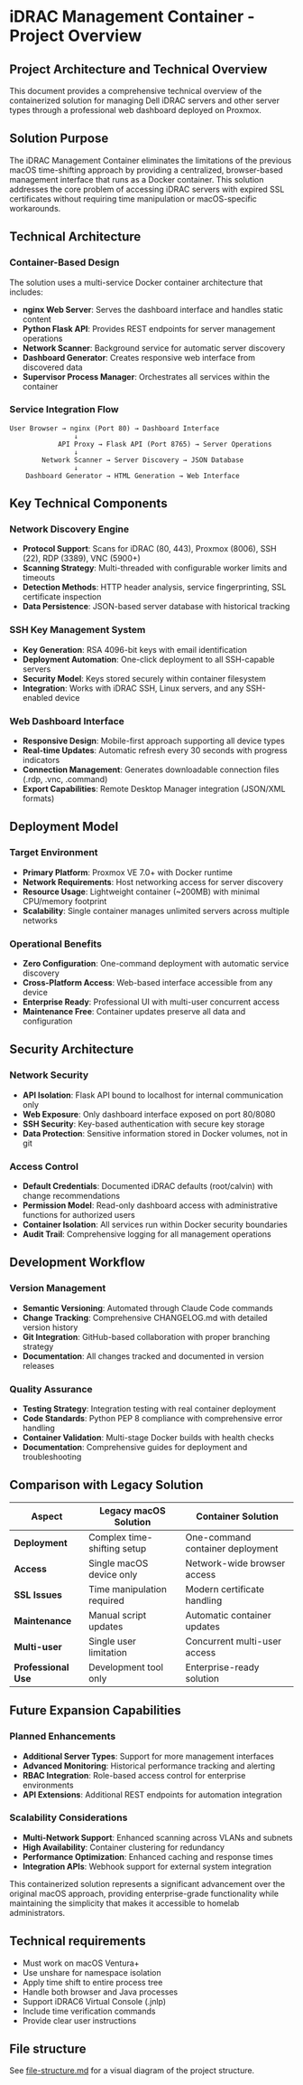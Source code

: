 # iDRAC Management Container - Project Overview

## Project Architecture and Technical Overview

This document provides a comprehensive technical overview of the containerized solution for managing Dell iDRAC servers and other server types through a professional web dashboard deployed on Proxmox.

## Solution Purpose

The iDRAC Management Container eliminates the limitations of the previous macOS time-shifting approach by providing a centralized, browser-based management interface that runs as a Docker container. This solution addresses the core problem of accessing iDRAC servers with expired SSL certificates without requiring time manipulation or macOS-specific workarounds.

## Technical Architecture

### Container-Based Design
The solution uses a multi-service Docker container architecture that includes:

- **nginx Web Server**: Serves the dashboard interface and handles static content
- **Python Flask API**: Provides REST endpoints for server management operations
- **Network Scanner**: Background service for automatic server discovery
- **Dashboard Generator**: Creates responsive web interface from discovered data
- **Supervisor Process Manager**: Orchestrates all services within the container

### Service Integration Flow
```
User Browser → nginx (Port 80) → Dashboard Interface
                ↓
            API Proxy → Flask API (Port 8765) → Server Operations
                ↓
        Network Scanner → Server Discovery → JSON Database
                ↓
    Dashboard Generator → HTML Generation → Web Interface
```

## Key Technical Components

### Network Discovery Engine
- **Protocol Support**: Scans for iDRAC (80, 443), Proxmox (8006), SSH (22), RDP (3389), VNC (5900+)
- **Scanning Strategy**: Multi-threaded with configurable worker limits and timeouts
- **Detection Methods**: HTTP header analysis, service fingerprinting, SSL certificate inspection
- **Data Persistence**: JSON-based server database with historical tracking

### SSH Key Management System
- **Key Generation**: RSA 4096-bit keys with email identification
- **Deployment Automation**: One-click deployment to all SSH-capable servers
- **Security Model**: Keys stored securely within container filesystem
- **Integration**: Works with iDRAC SSH, Linux servers, and any SSH-enabled device

### Web Dashboard Interface
- **Responsive Design**: Mobile-first approach supporting all device types
- **Real-time Updates**: Automatic refresh every 30 seconds with progress indicators
- **Connection Management**: Generates downloadable connection files (.rdp, .vnc, .command)
- **Export Capabilities**: Remote Desktop Manager integration (JSON/XML formats)

## Deployment Model

### Target Environment
- **Primary Platform**: Proxmox VE 7.0+ with Docker runtime
- **Network Requirements**: Host networking access for server discovery
- **Resource Usage**: Lightweight container (~200MB) with minimal CPU/memory footprint
- **Scalability**: Single container manages unlimited servers across multiple networks

### Operational Benefits
- **Zero Configuration**: One-command deployment with automatic service discovery
- **Cross-Platform Access**: Web-based interface accessible from any device
- **Enterprise Ready**: Professional UI with multi-user concurrent access
- **Maintenance Free**: Container updates preserve all data and configuration

## Security Architecture

### Network Security
- **API Isolation**: Flask API bound to localhost for internal communication only
- **Web Exposure**: Only dashboard interface exposed on port 80/8080
- **SSH Security**: Key-based authentication with secure key storage
- **Data Protection**: Sensitive information stored in Docker volumes, not in git

### Access Control
- **Default Credentials**: Documented iDRAC defaults (root/calvin) with change recommendations
- **Permission Model**: Read-only dashboard access with administrative functions for authorized users
- **Container Isolation**: All services run within Docker security boundaries
- **Audit Trail**: Comprehensive logging for all management operations

## Development Workflow

### Version Management
- **Semantic Versioning**: Automated through Claude Code commands
- **Change Tracking**: Comprehensive CHANGELOG.md with detailed version history
- **Git Integration**: GitHub-based collaboration with proper branching strategy
- **Documentation**: All changes tracked and documented in version releases

### Quality Assurance
- **Testing Strategy**: Integration testing with real container deployment
- **Code Standards**: Python PEP 8 compliance with comprehensive error handling
- **Container Validation**: Multi-stage Docker builds with health checks
- **Documentation**: Comprehensive guides for deployment and troubleshooting

## Comparison with Legacy Solution

| Aspect | Legacy macOS Solution | Container Solution |
|--------|---------------------|-------------------|
| **Deployment** | Complex time-shifting setup | One-command container deployment |
| **Access** | Single macOS device only | Network-wide browser access |
| **SSL Issues** | Time manipulation required | Modern certificate handling |
| **Maintenance** | Manual script updates | Automatic container updates |
| **Multi-user** | Single user limitation | Concurrent multi-user access |
| **Professional Use** | Development tool only | Enterprise-ready solution |

## Future Expansion Capabilities

### Planned Enhancements
- **Additional Server Types**: Support for more management interfaces
- **Advanced Monitoring**: Historical performance tracking and alerting
- **RBAC Integration**: Role-based access control for enterprise environments
- **API Extensions**: Additional REST endpoints for automation integration

### Scalability Considerations
- **Multi-Network Support**: Enhanced scanning across VLANs and subnets
- **High Availability**: Container clustering for redundancy
- **Performance Optimization**: Enhanced caching and response times
- **Integration APIs**: Webhook support for external system integration

This containerized solution represents a significant advancement over the original macOS approach, providing enterprise-grade functionality while maintaining the simplicity that makes it accessible to homelab administrators.

## Technical requirements

- Must work on macOS Ventura+
- Use unshare for namespace isolation
- Apply time shift to entire process tree
- Handle both browser and Java processes
- Support iDRAC6 Virtual Console (.jnlp)
- Include time verification commands
- Provide clear user instructions

## File structure

See [file-structure.md](file-structure.md) for a visual diagram of the project structure.
